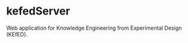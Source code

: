 kefedServer
===========

Web application for Knowledge Engineering from Experimental Design (KEfED).
